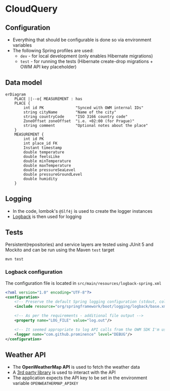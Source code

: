 # CloudQuery

## Configuration

- Everything that should be configurable is done so via environment variables
- The following Spring profiles are used:
  - `dev` - for local development (only enables Hibernate migrations)
  - `test` - for running the tests (Hibernate create-drop migrations + OWM API key placeholder)

## Data model

```mermaid
erDiagram
    PLACE ||--o{ MEASUREMENT : has
    PLACE {
        int id PK              "Synced with OWM internal IDs"
        string cityName        "Name of the city"
        string countryCode     "ISO 3166 country code"
        ZoneOffset zoneOffset  "i.e. +02:00 (for Prague)"
        string comment         "Optional notes about the place"
    }
    MEASUREMENT {
        int id PK
        int place_id FK
        Instant timestamp
        double temperature
        double feelsLike
        double minTemperature
        double maxTemperature
        double pressureSeaLevel
        double pressureGroundLevel
        double humidity
    }

```

## Logging

- In the code, lombok's `@Slf4j` is used to create the logger instances
- [Logback](https://logback.qos.ch/) is then used for logging

## Tests

Persistent(repositories) and service layers are tested using JUnit 5 and Mockito and can be run using the Maven `test` target

```shell
mvn test
```

### Logback configuration

The configuration file is located in `src/main/resources/logback-spring.xml`

```xml
<?xml version="1.0" encoding="UTF-8"?>
<configuration>
    <!-- Preserve the default Spring logging configuration (stdout, colors, etc..) -->
    <include resource="org/springframework/boot/logging/logback/base.xml"/>

    <!-- As per the requirements - additional file output -->
    <property name="LOG_FILE" value="log.out"/>

    <!-- It seemed appropriate to log API calls from the OWM SDK I'm using -->
    <logger name="com.github.prominence" level="DEBUG"/>
</configuration>

```

## Weather API

- The **OpenWeatherMap API** is used to fetch the weather data
- A [3rd party library](https://github.com/Prominence/openweathermap-java-api) is used to interact with the API
- The application expects the API key to be set in the environment variable `OPENWEATHERMAP_APIKEY`